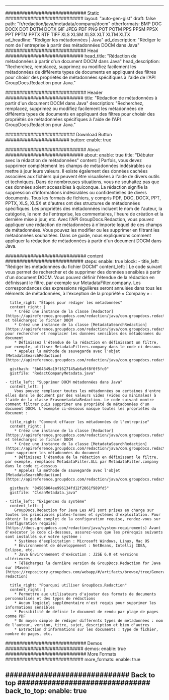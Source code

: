 
---
############################# Static ############################
layout: "auto-gen-gist" 
draft: false
path: "fr/redaction/java/metadata/company/docm"
otherformats: BMP DOC DOCX DOT DOTM DOTX GIF JPEG PDF PNG POT POTM PPS PPSM PPSX PPT PPTM PPTX RTF TIFF XLS XLSM XLSX XLT XLTM XLTX  
ad_headline: "Rédiger les métadonnées | Java"
ad_description: "Rédiger le nom de l'entreprise à partir des métadonnées DOCM dans Java"
############################# Head ############################
head_title: "Rédaction de métadonnées à partir d'un document DOCM dans Java"
head_description: "Recherchez, remplacez, supprimez ou modifiez facilement les métadonnées de différents types de documents en appliquant des filtres pour choisir des propriétés de métadonnées spécifiques à l'aide de l'API GroupDocs.Redaction pour Java."

############################# Header ############################
title: "Rédaction de métadonnées à partir d'un document DOCM dans Java"
description: "Recherchez, remplacez, supprimez ou modifiez facilement les métadonnées de différents types de documents en appliquant des filtres pour choisir des propriétés de métadonnées spécifiques à l'aide de l'API GroupDocs.Redaction pour Java."

######################### Download Button #######################
button:
    enable: true

############################# About ############################
about:
    enable: true
    title: "Débuter avec la rédaction de métadonnées"
    content: |
        Parfois, vous devez supprimer complètement les champs de métadonnées indésirables ou mettre à jour leurs valeurs. Il existe également des données cachées associées aux fichiers qui peuvent être visualisées à l'aide de divers outils et techniques. Dans de nombreuses situations, vous ne souhaitez pas que ces données soient accessibles à quiconque. La rédaction signifie la suppression d'informations indésirables ou confidentielles de divers documents. Tous les formats de fichiers, y compris PDF, DOC, DOCX, PPT, PPTX, XLS, XLSX et d'autres ont des structures de métadonnées spécifiques. Les propriétés des métadonnées incluent le nom de l'auteur, la catégorie, le nom de l'entreprise, les commentaires, l'heure de création et la dernière mise à jour, etc. Avec l'API GroupDocs.Redaction, vous pouvez appliquer une rédaction de métadonnées à n'importe lequel de ces champs de métadonnées. Vous pouvez les modifier ou les supprimer en filtrant les métadonnées souhaitées. Dans ce guide, nous expliquerons comment appliquer la rédaction de métadonnées à partir d'un document DOCM dans Java.

############################# content ############################
steps:
    enable: true
    block:
    - title_left: "Rédiger les métadonnées du fichier DOCM"
      content_left: |
        Le code suivant vous permet de rechercher et de supprimer des données sensibles à partir d'un document DOCM. Vous pouvez définir l'étendue de la rédaction en définissant le filtre, par exemple sur MetadataFilter.company. Les correspondances des expressions régulières seront annulées dans tous les éléments de métadonnées, à l'exception de la propriété « Company » : 

      title_right: "Étapes pour rédiger les métadonnées"
      content_right: |
        * Créez une instance de la classe [Redactor](https://apireference.groupdocs.com/redaction/java/com.groupdocs.redaction/Redactor) et téléchargez le fichier DOCM
        * Créez une instance de la classe [MetadataSearchRedaction](https://apireference.groupdocs.com/redaction/java/com.groupdocs.redaction.redactions/MetadataSearchRedaction) pour rechercher et remplacer les données sensibles des métadonnées du document
        * Définissez l'étendue de la rédaction en définissant un filtre, par exemple, utilisez MetadataFilters.company dans le code ci-dessous
        * Appelez la méthode de sauvegarde avec l'objet [MetadataSearchRedaction](https://apireference.groupdocs.com/redaction/java/com.groupdocs.redaction.redactions/MetadataSearchRedaction) 

      gisthash: "5b04349a19f1627145ab6a9f8f0f5fc0"
      gistfile: "RedactCompanyMetadata.java"
      
    - title_left: "Supprimer DOCM métadonnées dans Java"
      content_left: |
        Vous pouvez remplacer toutes les métadonnées ou certaines d'entre elles dans le document par des valeurs vides (vides ou minimales) à l'aide de la classe ErasemetadataRedaction. Le code suivant montre comment filtrer puis supprimer une propriété de métadonnées d'un document DOCM. L'exemple ci-dessous masque toutes les propriétés du document : 
        
      title_right: "Comment effacer les métadonnées de l'entreprise"
      content_right: |
        * Créez une instance de la classe [Redactor](https://apireference.groupdocs.com/redaction/java/com.groupdocs.redaction/Redactor) et téléchargez le fichier DOCM
        * Créez une instance de la classe [MetadataSearchRedaction](https://apireference.groupdocs.com/redaction/java/com.groupdocs.redaction.redactions/MetadataSearchRedaction) pour supprimer les métadonnées du document
        * Définissez l'étendue de la rédaction en définissant le filtre, par exemple, remplacez MetadataFilter.ALL par MetadataFilter.company dans le code ci-dessous
        * Appelez la méthode de sauvegarde avec l'objet [MetadataSearchRedaction](https://apireference.groupdocs.com/redaction/java/com.groupdocs.redaction.redactions/MetadataSearchRedaction) 
        
      gisthash: "84586804ee996134fd12f2061f989fd5"
      gistfile: "CleanMetadata.java"

    - title_left: "Exigences du système"
      content_left: |
        GroupDocs.Redaction for Java Les API sont prises en charge sur toutes les principales plates-formes et systèmes d'exploitation. Pour obtenir le guide complet de la configuration requise, rendez-vous sur [configuration requise](https://docs.groupdocs.com/redaction/java/system-requirements) Avant d'exécuter le code ci-dessous, assurez-vous que les prérequis suivants sont installés sur votre système :
        * Systèmes d'exploitation : Microsoft Windows, Linux, Mac OS
        * Environnement de développement : NetBeans, Intellij IDEA, Eclipse, etc.
        * Java Environnement d'exécution : J2SE 6.0 et versions ultérieures
        * Téléchargez la dernière version de GroupDocs.Redaction for Java sur [Maven](https://repository.groupdocs.com/webapp/#/artifacts/browse/tree/General/repo/com/groupdocs/groupdocs-redaction)
        
      title_right: "Pourquoi utiliser GroupDocs.Redaction"
      content_right: |
        * Permettre aux utilisateurs d'ajouter des formats de documents personnalisés et des types de rédactions
        * Aucun logiciel supplémentaire n'est requis pour supprimer les informations sensibles
        * Possibilité de définir le document de rendu par plage de pages comme PDF
        * Un moyen simple de rédiger différents types de métadonnées : nom de l'auteur, version, titre, sujet, description et bien d'autres
        * Extraction d'informations sur les documents : type de fichier, nombre de pages, etc.
        

############################# Demos ############################
demos:
    enable: true
############################# More Formats ############################
more_formats:
    enable: true

############################# Back to top ###############################
back_to_top:
    enable: true
---